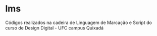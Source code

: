 # lms
 Códigos realizados na cadeira de Linguagem de Marcação e Script do curso de Design Digital - UFC campus Quixadá

